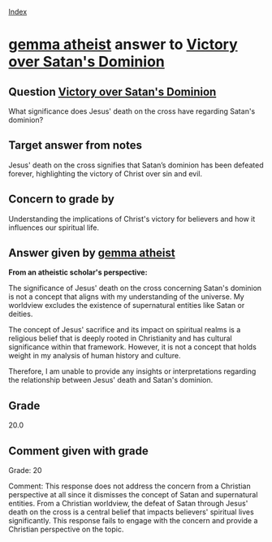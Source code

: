 
[Index](../../index.md)
# [gemma atheist](../../answering_models/gemma_atheist.md) answer to [Victory over Satan's Dominion](../../questions/Victory_over_Satan's_Dominion.md)

## Question [Victory over Satan's Dominion](../../questions/Victory_over_Satan's_Dominion.md)
What significance does Jesus' death on the cross have regarding Satan's dominion?

## Target answer from notes
Jesus' death on the cross signifies that Satan’s dominion has been defeated forever, highlighting the victory of Christ over sin and evil.

## Concern to grade by
Understanding the implications of Christ's victory for believers and how it influences our spiritual life.

## Answer given by [gemma atheist](../../answering_models/gemma_atheist.md)
**From an atheistic scholar's perspective:**

The significance of Jesus' death on the cross concerning Satan's dominion is not a concept that aligns with my understanding of the universe. My worldview excludes the existence of supernatural entities like Satan or deities.

The concept of Jesus' sacrifice and its impact on spiritual realms is a religious belief that is deeply rooted in Christianity and has cultural significance within that framework. However, it is not a concept that holds weight in my analysis of human history and culture.

Therefore, I am unable to provide any insights or interpretations regarding the relationship between Jesus' death and Satan's dominion.

## Grade
20.0

## Comment given with grade
Grade: 20 

Comment: This response does not address the concern from a Christian perspective at all since it dismisses the concept of Satan and supernatural entities. From a Christian worldview, the defeat of Satan through Jesus' death on the cross is a central belief that impacts believers' spiritual lives significantly. This response fails to engage with the concern and provide a Christian perspective on the topic.
